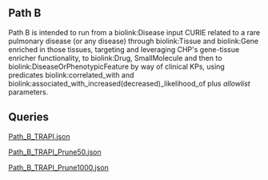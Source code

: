 ## Path B

Path B is intended to run from a biolink:Disease input CURIE related to a rare pulmonary disease (or any disease) through biolink:Tissue and biolink:Gene enriched in those tissues, targeting and leveraging CHP's gene-tissue enricher functionality, to biolink:Drug, SmallMolecule and then to biolink:DiseaseOrPhenotypicFeature by way of clinical KPs, using predicates biolink:correlated_with and biolink:associated_with_increased(decreased)_likelihood_of plus _allowlist_ parameters.

## Queries

[Path_B_TRAPI.json](https://github.com/NCATSTranslator/Clinical-Data-Committee-Tracking-Voting/blob/main/GetCreative()_DrugDiscoveryRepurposing_RarePulmonaryDisease/Path_B/Path_B_TRAPI.json)

[Path_B_TRAPI_Prune50.json](https://arax.ci.transltr.io/?r=63902)

[Path_B_TRAPI_Prune1000.json](https://arax.ci.transltr.io/?r=63888)
